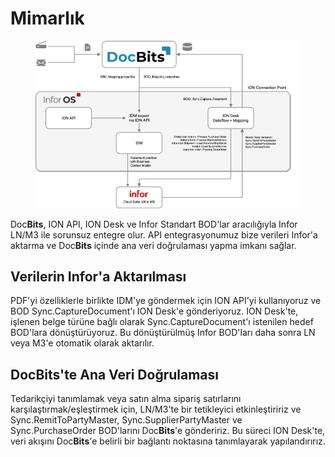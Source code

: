 # Mimarlık

<figure><img src=".gitbook/assets/DocBits_D_Doc2-Infor-1.png" alt=""><figcaption></figcaption></figure>

Doc**Bits**, ION API, ION Desk ve Infor Standart BOD'lar aracılığıyla Infor LN/M3 ile sorunsuz entegre olur. API entegrasyonumuz bize verileri Infor'a aktarma ve Doc**Bits** içinde ana veri doğrulaması yapma imkanı sağlar.

## Verilerin Infor'a Aktarılması

PDF'yi özelliklerle birlikte IDM'ye göndermek için ION API'yi kullanıyoruz ve BOD Sync.CaptureDocument'ı ION Desk'e gönderiyoruz. ION Desk'te, işlenen belge türüne bağlı olarak Sync.CaptureDocument'ı istenilen hedef BOD'lara dönüştürüyoruz. Bu dönüştürülmüş Infor BOD'ları daha sonra LN veya M3'e otomatik olarak aktarılır.

## DocBits'te Ana Veri Doğrulaması

Tedarikçiyi tanımlamak veya satın alma sipariş satırlarını karşılaştırmak/eşleştirmek için, LN/M3'te bir tetikleyici etkinleştiririz ve Sync.RemitToPartyMaster, Sync.SupplierPartyMaster ve Sync.PurchaseOrder BOD'larını Doc**Bits**'e göndeririz. Bu süreci ION Desk'te, veri akışını Doc**Bits**'e belirli bir bağlantı noktasına tanımlayarak yapılandırırız.
